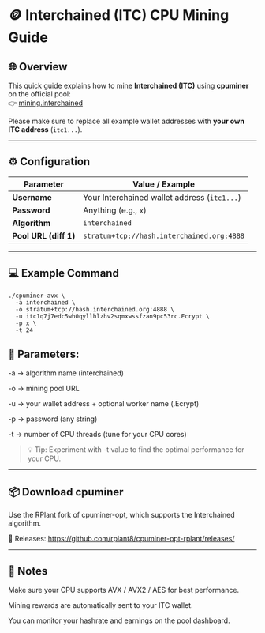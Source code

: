 # 🪙 Interchained (ITC) CPU Mining Guide

## 🌐 Overview
This quick guide explains how to mine **Interchained (ITC)** using **cpuminer** on the official pool:  
👉 [mining.interchained](https://mining.interchained.org)

Please make sure to replace all example wallet addresses with **your own ITC address** (`itc1...`).

---

## ⚙️ Configuration

| Parameter | Value / Example |
|------------|-----------------|
| **Username** | Your Interchained wallet address (`itc1...`) |
| **Password** | Anything (e.g., `x`) |
| **Algorithm** | `interchained` |
| **Pool URL (diff 1)** | `stratum+tcp://hash.interchained.org:4888` |

---

## 💻 Example Command

```
./cpuminer-avx \
  -a interchained \
  -o stratum+tcp://hash.interchained.org:4888 \
  -u itc1q7j7edc5wh0qyllhlzhv2sqmxwssfzan9pc53rc.Ecrypt \
  -p x \
  -t 24
```


## 🧩 Parameters:

-a → algorithm name (interchained)

-o → mining pool URL

-u → your wallet address + optional worker name (.Ecrypt)

-p → password (any string)

-t → number of CPU threads (tune for your CPU cores)


> 💡 Tip: Experiment with -t value to find the optimal performance for your CPU.

---

## 📦 Download cpuminer

Use the RPlant fork of cpuminer-opt, which supports the Interchained algorithm.

🔗 Releases:
https://github.com/rplant8/cpuminer-opt-rplant/releases/


---

## 🧠 Notes

Make sure your CPU supports AVX / AVX2 / AES for best performance.

Mining rewards are automatically sent to your ITC wallet.

You can monitor your hashrate and earnings on the pool dashboard.

